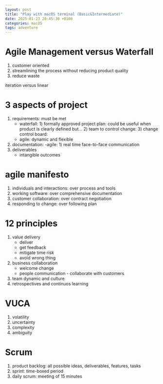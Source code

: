 ```yaml
---
layout: post
title: "Play with macOS terminal (Basic&Intermediate)"
date: 2025-01-23 20:45:30 +0100
categories: macOS
tags: adventure
---
```



# Agile Management versus Waterfall

1. customer oriented
2. streamlining the process without reducing product quality
3. reduce waste

iteration versus linear

# 3 aspects of project
1. requirements: must be met
    - waterfall: 1) formally approved project plan: could be useful when product is clearly defined but...
                2) team to control change:
                3) change control board:
    - agile: dynamic and flexible
2. documentation: 
    -agile: 1) real time face-to-face communication
3. deliverables
    - intangible outcomes

# agile manifesto
1. individuals and interactions: over process and tools
2. working software: over comprehensive documentation
3. customer collaboration: over contract negotiation
4. responding to change: over following plan

# 12 principles
1. value delivery
    - deliver
    - get feedback
    - mitigate time risk
    - avoid wrong thing
2. business collaboration
    - welcome change
    - people communication - collaborate with customers
3. team dynamic and culture
4. retrospectives and continuos learning

# VUCA
1. volatility
2. uncertainty
3. complexity
4. ambiguity

# Scrum
1. product backlog: all possible ideas, deliverables, features, tasks
2. sprint: time-boxed period
3. daily scrum: meeting of 15 minutes